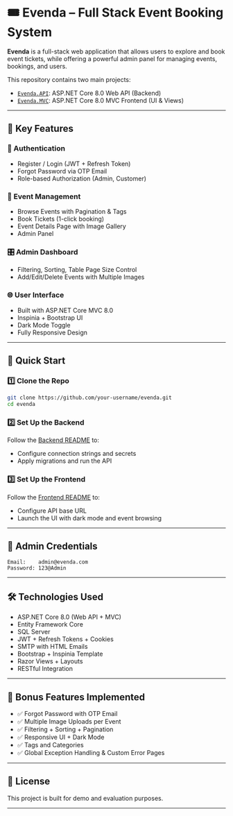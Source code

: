 
# 🎟️ Evenda – Full Stack Event Booking System

**Evenda** is a full-stack web application that allows users to explore and book event tickets, while offering a powerful admin panel for managing events, bookings, and users.

This repository contains two main projects:

- [`Evenda.API`](./Evenda.API): ASP.NET Core 8.0 Web API (Backend)
- [`Evenda.MVC`](./Evenda.MVC): ASP.NET Core 8.0 MVC Frontend (UI & Views)

---

## 🌟 Key Features

### 👤 Authentication
- Register / Login (JWT + Refresh Token)
- Forgot Password via OTP Email
- Role-based Authorization (Admin, Customer)

### 📅 Event Management
- Browse Events with Pagination & Tags
- Book Tickets (1-click booking)
- Event Details Page with Image Gallery
- Admin Panel

### 🎛️ Admin Dashboard
- Filtering, Sorting, Table Page Size Control
- Add/Edit/Delete Events with Multiple Images

### 🌐 User Interface
- Built with ASP.NET Core MVC 8.0
- Inspinia + Bootstrap UI
- Dark Mode Toggle
- Fully Responsive Design

---

## 🚀 Quick Start

### 1️⃣ Clone the Repo

```bash
git clone https://github.com/your-username/evenda.git
cd evenda
```

### 2️⃣ Set Up the Backend

Follow the [Backend README](./README_Backend_Evenda.md) to:

- Configure connection strings and secrets
- Apply migrations and run the API

### 3️⃣ Set Up the Frontend

Follow the [Frontend README](./README_Frontend_Evenda.md) to:

- Configure API base URL
- Launch the UI with dark mode and event browsing

---

## 🔐 Admin Credentials

```
Email:    admin@evenda.com  
Password: 123@Admin
```

---

## 🛠 Technologies Used

- ASP.NET Core 8.0 (Web API + MVC)
- Entity Framework Core
- SQL Server
- JWT + Refresh Tokens + Cookies
- SMTP with HTML Emails
- Bootstrap + Inspinia Template
- Razor Views + Layouts
- RESTful Integration

---

## 🧪 Bonus Features Implemented

- ✅ Forgot Password with OTP Email
- ✅ Multiple Image Uploads per Event
- ✅ Filtering + Sorting + Pagination
- ✅ Responsive UI + Dark Mode
- ✅ Tags and Categories
- ✅ Global Exception Handling & Custom Error Pages

---

## 📄 License

This project is built for demo and evaluation purposes.

---
